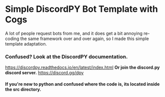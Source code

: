 # Simple DiscordPY Bot Template with Cogs
A lot of people request bots from me, and it does get a bit annoying re-coding the same framework over and over again, so I made this simple template adaptation.

### Confused? Look at the DiscordPY documentation.
https://discordpy.readthedocs.io/en/latest/index.html
**Or join the discord.py discord server.**
https://discord.gg/dpy

#### If you're new to python and confused where the code is, its located inside the src directory.